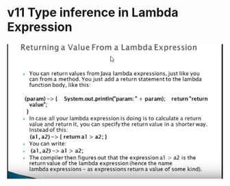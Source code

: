 # v11 Type inference in Lambda Expression


![alt text](https://github.com/pawanmandhan/1-Java8-LambdaExpressionandFunctionalInterface/blob/master/img/v7/return_value_from_lamda_expression-1.png)
